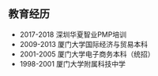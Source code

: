 ## 教育经历

* 2017-2018 深圳华夏智业PMP培训
* 2009-2013 厦门大学国际经济与贸易本科
* 2001-2005 厦门大学电子商务本科（统招）
* 1998-2001 厦门大学附属科技中学

